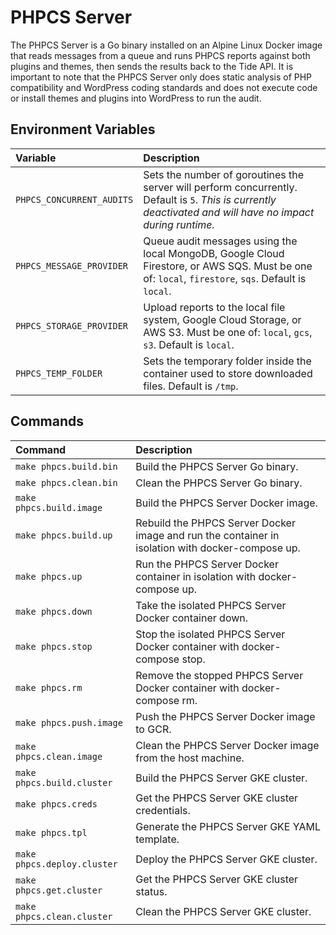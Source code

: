 # PHPCS Server

The PHPCS Server is a Go binary installed on an Alpine Linux Docker image that reads messages from a queue and runs PHPCS reports against both plugins and themes, then sends the results back to the Tide API. It is important to note that the PHPCS Server only does static analysis of PHP compatibility and WordPress coding standards and does not execute code or install themes and plugins into WordPress to run the audit.

## Environment Variables

| Variable | Description |
| :--- | :--- |
| `PHPCS_CONCURRENT_AUDITS` | Sets the number of goroutines the server will perform concurrently. Default is `5`. _This is currently deactivated and will have no impact during runtime._ |
| `PHPCS_MESSAGE_PROVIDER` | Queue audit messages using the local MongoDB, Google Cloud Firestore, or AWS SQS. Must be one of: `local`, `firestore`, `sqs`. Default is `local`. |
| `PHPCS_STORAGE_PROVIDER` | Upload reports to the local file system, Google Cloud Storage, or AWS S3. Must be one of: `local`, `gcs`, `s3`. Default is `local`. |
| `PHPCS_TEMP_FOLDER` | Sets the temporary folder inside the container used to store downloaded files. Default is `/tmp`. |

## Commands

| Command | Description |
| :--- | :--- |
| `make phpcs.build.bin` | Build the PHPCS Server Go binary. |
| `make phpcs.clean.bin` | Clean the PHPCS Server Go binary. |
| `make phpcs.build.image` | Build the PHPCS Server Docker image. |
| `make phpcs.build.up` | Rebuild the PHPCS Server Docker image and run the container in isolation with docker-compose up. |
| `make phpcs.up` | Run the PHPCS Server Docker container in isolation with docker-compose up. |
| `make phpcs.down` | Take the isolated PHPCS Server Docker container down. |
| `make phpcs.stop` | Stop the isolated PHPCS Server Docker container with docker-compose stop. |
| `make phpcs.rm` | Remove the stopped PHPCS Server Docker container with docker-compose rm. |
| `make phpcs.push.image` | Push the PHPCS Server Docker image to GCR. |
| `make phpcs.clean.image` | Clean the PHPCS Server Docker image from the host machine. |
| `make phpcs.build.cluster` | Build the PHPCS Server GKE cluster. |
| `make phpcs.creds` | Get the PHPCS Server GKE cluster credentials. |
| `make phpcs.tpl` | Generate the PHPCS Server GKE YAML template. |
| `make phpcs.deploy.cluster` | Deploy the PHPCS Server GKE cluster. |
| `make phpcs.get.cluster` | Get the PHPCS Server GKE cluster status. |
| `make phpcs.clean.cluster` | Clean the PHPCS Server GKE cluster. |